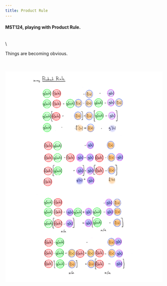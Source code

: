 ```yaml
---
title: Product Rule
---
```


#### MST124, playing with Product Rule.
\
\

Things are becoming obvious.

\
\
![](../images/product_rule.png)




